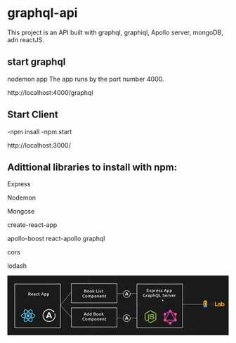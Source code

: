 # graphql-api

This project is an API built with graphql, graphiql, Apollo server, mongoDB, adn reactJS.

## start graphql
nodemon app
The app runs by the port number 4000.

http://localhost:4000/graphql

## Start Client

-npm insall
-npm start

http://localhost:3000/

## Adittional libraries to install with npm:

Express

Nodemon 

Mongose

create-react-app

apollo-boost react-apollo graphql

cors

lodash


![Alt text](client/images/Architecture.png?raw=true "Architecture Diagram")


